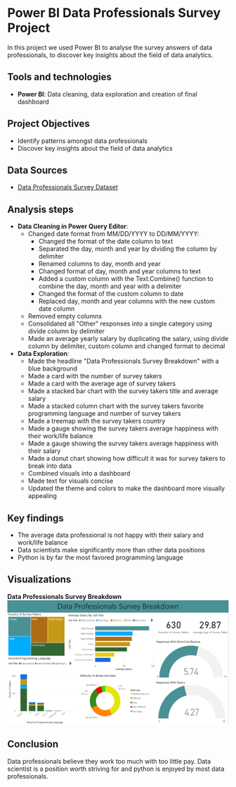 # Power BI Data Professionals Survey Project
In this project we used Power BI to analyse the survey answers of data professionals, to discover key insights about the field of data analytics. 

## Tools and technologies
- **Power BI**: Data cleaning, data exploration and creation of final dashboard

## Project Objectives
- Identify patterns amongst data professionals
- Discover key insights about the field of data analytics

## Data Sources
- [Data Professionals Survey Dataset](data_professionals_survey_dataset.xlsx)

## Analysis steps
- **Data Cleaning in Power Query Editor**:
  - Changed date format from MM/DD/YYYY to DD/MM/YYYY:
    - Changed the format of the date column to text
    - Separated the day, month and year by dividing the column by delimiter
    - Renamed columns to day, month and year
    - Changed format of day, month and year columns to text
    - Added a custom column with the Text.Combine() function to combine the day, month and year with a delimiter
    - Changed the format of the custom column to date
    - Replaced day, month and year columns with the new custom date column
  - Removed empty columns
  - Consolidated all "Other" responses into a single category using divide column by delimiter
  - Made an average yearly salary by duplicating the salary, using divide column by delimiter, custom column and changed format to decimal
- **Data Exploration**:
  - Made the headline "Data Professionals Survey Breakdown" with a blue background
  - Made a card with the number of survey takers
  - Made a card with the average age of survey takers
  - Made a stacked bar chart with the survey takers title and average salary
  - Made a stacked column chart with the survey takers favorite programming language and number of survey takers 
  - Made a treemap with the survey takers country
  - Made a gauge showing the survey takers average happiness with their work/life balance
  - Made a gauge showing the survey takers average happiness with their salary
  - Made a donut chart showing how difficult it was for survey takers to break into data
  - Combined visuals into a dashboard
  - Made text for visuals concise
  - Updated the theme and colors to make the dashboard more visually appealing

## Key findings
- The average data professional is not happy with their salary and work/life balance
- Data scientists make significantly more than other data positions
- Python is by far the most favored programming language

## Visualizations
**Data Professionals Survey Breakdown**
![Data Professionals Survey Breakdown](data_professionals_survey_breakdown.png)

## Conclusion
Data professionals believe they work too much with too little pay. 
Data scientist is a position worth striving for and python is enjoyed by most data professionals.

